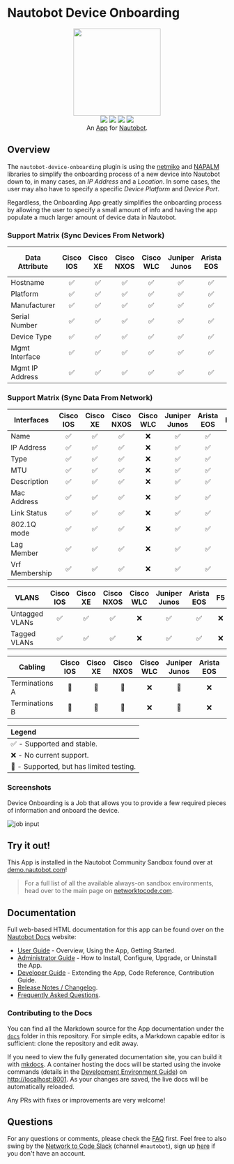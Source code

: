 # Nautobot Device Onboarding

<p align="center">
  <img src="https://raw.githubusercontent.com/nautobot/nautobot-app-device-onboarding/develop/docs/images/icon-DeviceOnboarding.png" class="logo" height="200px">
  <br>
  <a href="https://github.com/nautobot/nautobot-app-device-onboarding/actions"><img src="https://github.com/nautobot/nautobot-app-device-onboarding/actions/workflows/ci.yml/badge.svg?branch=main"></a>
  <a href="https://docs.nautobot.com/projects/device-onboarding/en/latest/"><img src="https://readthedocs.org/projects/nautobot-plugin-device-onboarding/badge/"></a>
  <a href="https://pypi.org/project/nautobot-device-onboarding/"><img src="https://img.shields.io/pypi/v/nautobot-device-onboarding"></a>
  <a href="https://pypi.org/project/nautobot-device-onboarding/"><img src="https://img.shields.io/pypi/dm/nautobot-device-onboarding"></a>
  <br>
  An <a href="https://networktocode.com/nautobot-apps/">App</a> for <a href="https://nautobot.com/">Nautobot</a>.
</p>

## Overview

The `nautobot-device-onboarding` plugin is using the [netmiko](https://github.com/ktbyers/netmiko) and [NAPALM](https://napalm.readthedocs.io/en/latest/) libraries to simplify the onboarding process of a new device into Nautobot down to, in many cases, an *IP Address* and a *Location*. In some cases, the user may also have to specify a specific *Device Platform* and *Device Port*.

Regardless, the Onboarding App greatly simplifies the onboarding process by allowing the user to specify a small amount of info and having the app populate a much larger amount of device data in Nautobot.

### Support Matrix (Sync Devices From Network)

|     Data Attribute      | Cisco IOS          | Cisco XE           | Cisco NXOS         | Cisco WLC          | Juniper Junos      | Arista EOS         | F5  | HP Comware | Palo Alto Panos | Aruba AOSCX |
| ----------------------- | :----------------: |  :--------------:  |  :--------------:  |  :--------------:  |  :--------------:  |  :--------------:  | :-: | :-: | :-: | :-: |
| Hostname                | ✅ | ✅ | ✅ | ✅ | ✅ | ✅ | ❌ | 🧪 | 🧪 | 🧪 |
| Platform                | ✅ | ✅ | ✅ | ✅ | ✅ | ✅ | ❌ | 🧪 | 🧪 | 🧪 |
| Manufacturer            | ✅ | ✅ | ✅ | ✅ | ✅ | ✅ | ❌ | 🧪 | 🧪 | 🧪 |
| Serial Number           | ✅ | ✅ | ✅ | ✅ | ✅ | ✅ | ❌ | 🧪 | 🧪 | 🧪 |
| Device Type             | ✅ | ✅ | ✅ | ✅ | ✅ | ✅ | ❌ | 🧪 | 🧪 | 🧪 |
| Mgmt Interface          | ✅ | ✅ | ✅ | ✅ | ✅ | ✅ | ❌ | 🧪 | 🧪 | 🧪 |
| Mgmt IP Address         | ✅ | ✅ | ✅ | ✅ | ✅ | ✅ | ❌ | 🧪 | 🧪 | 🧪 |

### Support Matrix (Sync Data From Network)

|     Interfaces          | Cisco IOS          | Cisco XE           | Cisco NXOS         | Cisco WLC          | Juniper Junos      | Arista EOS         | F5  |
| ----------------------- | :----------------: |  :--------------:  |  :--------------:  |  :--------------:  |  :--------------:  |  :--------------:  | :-: |
| Name           | ✅ | ✅ | ✅ | ❌ | ✅ | ✅ | ❌ |
| IP Address     | ✅ | ✅ | ✅ | ❌ | ✅ | ✅ | ❌ |
| Type           | ✅ | ✅ | ✅ | ❌ | ✅ | ✅ | ❌ |
| MTU            | ✅ | ✅ | ✅ | ❌ | ✅ | ✅ | ❌ |
| Description    | ✅ | ✅ | ✅ | ❌ | ✅ | ✅ | ❌ |
| Mac Address    | ✅ | ✅ | ✅ | ❌ | ✅ | ✅ | ❌ |
| Link Status    | ✅ | ✅ | ✅ | ❌ | ✅ | ✅ | ❌ |
| 802.1Q mode    | ✅ | ✅ | ✅ | ❌ | ✅ | ✅ | ❌ |
| Lag Member     | ✅ | ✅ | ✅ | ❌ | ✅ | ✅ | ❌ |
| Vrf Membership | ✅ | ✅ | ✅ | ❌ | ✅ | ✅ | ❌ |

|     VLANS          | Cisco IOS          | Cisco XE           | Cisco NXOS         | Cisco WLC          | Juniper Junos      | Arista EOS         | F5  |
| ----------------------- | :----------------: |  :--------------:  |  :--------------:  |  :--------------:  |  :--------------:  |  :--------------:  | :-: |
| Untagged VLANs       | ✅ | ✅ | ✅ | ❌ | ✅ | ✅ | ❌ |
| Tagged VLANs        | ✅ | ✅ | ✅ | ❌ | ✅ | ✅ | ❌ |

|     Cabling          | Cisco IOS          | Cisco XE           | Cisco NXOS         | Cisco WLC          | Juniper Junos      | Arista EOS         | F5  |
| ----------------------- | :----------------: |  :--------------:  |  :--------------:  |  :--------------:  |  :--------------:  |  :--------------:  | :-: |
|  Terminations A      | 🧪 | 🧪 | 🧪 | ❌ | 🧪 | ❌ | ❌ |
|  Terminations B      | 🧪 | 🧪 | 🧪 | ❌ | 🧪 | ❌ | ❌ |

| Legend |
| :---- |
| ✅ - Supported and stable. |
| ❌ - No current support. |
| 🧪 - Supported, but has limited testing. |

### Screenshots

Device Onboarding is a Job that allows you to provide a few required pieces of information and onboard the device.

![job input](https://raw.githubusercontent.com/nautobot/nautobot-app-device-onboarding/develop/docs/images/sync_devices_inputs.png)

## Try it out!

This App is installed in the Nautobot Community Sandbox found over at [demo.nautobot.com](https://demo.nautobot.com/)!

> For a full list of all the available always-on sandbox environments, head over to the main page on [networktocode.com](https://www.networktocode.com/nautobot/sandbox-environments/).

## Documentation

Full web-based HTML documentation for this app can be found over on the [Nautobot Docs](https://docs.nautobot.com/) website:

- [User Guide](https://docs.nautobot.com/projects/device-onboarding/en/latest/user/app_overview/) - Overview, Using the App, Getting Started.
- [Administrator Guide](https://docs.nautobot.com/projects/device-onboarding/en/latest/admin/install/) - How to Install, Configure, Upgrade, or Uninstall the App.
- [Developer Guide](https://docs.nautobot.com/projects/device-onboarding/en/latest/dev/contributing/) - Extending the App, Code Reference, Contribution Guide.
- [Release Notes / Changelog](https://docs.nautobot.com/projects/device-onboarding/en/latest/admin/release_notes/).
- [Frequently Asked Questions](https://docs.nautobot.com/projects/device-onboarding/en/latest/user/faq/).

### Contributing to the Docs

You can find all the Markdown source for the App documentation under the [`docs`](https://github.com/nautobot/nautobot-app-device-onboarding/tree/develop/docs) folder in this repository. For simple edits, a Markdown capable editor is sufficient: clone the repository and edit away.

If you need to view the fully generated documentation site, you can build it with [mkdocs](https://www.mkdocs.org/). A container hosting the docs will be started using the invoke commands (details in the [Development Environment Guide](https://docs.nautobot.com/projects/device-onboarding/en/latest/dev/dev_environment/#docker-development-environment)) on [http://localhost:8001](http://localhost:8001). As your changes are saved, the live docs will be automatically reloaded.

Any PRs with fixes or improvements are very welcome!

## Questions

For any questions or comments, please check the [FAQ](https://docs.nautobot.com/projects/device-onboarding/en/latest/user/faq/) first. Feel free to also swing by the [Network to Code Slack](https://networktocode.slack.com/) (channel `#nautobot`), sign up [here](http://slack.networktocode.com/) if you don't have an account.
